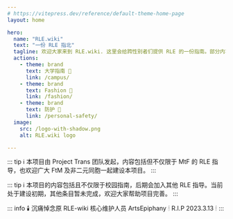 ```yaml
---
# https://vitepress.dev/reference/default-theme-home-page
layout: home

hero:
  name: "RLE.wiki"
  text: "一份 RLE 指北"
  tagline: 欢迎大家来到 RLE.wiki. 这里会给跨性别者们提供 RLE 的一份指南。部分内容由 MtF.wiki 迁移而来，更多帮助正在路上，敬请期待。
  actions:
    - theme: brand
      text: 大学指南 🏫
      link: /campus/
    - theme: brand
      text: Fashion 👕
      link: /fashion/
    - theme: brand
      text: 防护 🚨
      link: /personal-safety/
  image:
    src: /logo-with-shadow.png
    alt: RLE.wiki logo

---
```


<script setup>
import HomeContent from './.vitepress/theme/components/HomeContent.vue'
</script>

<HomeContent>

::: tip ℹ️
本项目由 Project Trans 团队发起，内容包括但不仅限于 MtF 的 RLE 指导，也欢迎广大 FtM 及非二元同胞一起建设本项目。
:::

::: tip ℹ️
本项目的内容包括且不仅限于校园指南，后期会加入其他 RLE 指导。当前处于建设初期，其他条目暂未完成，欢迎大家帮助项目完善。
:::

::: info 🕯️
沉痛悼念原 RLE-wiki 核心维护人员 ArtsEpiphany 🕯 R.I.P 2023.3.13 🕯
:::

</HomeContent>
